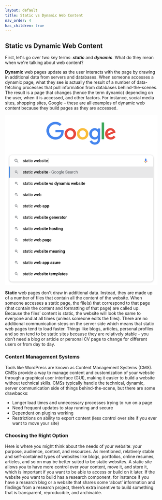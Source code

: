 ```yaml
---
layout: default
title: Static vs Dynamic Web Content
nav_order: 4
has_children: true
---
```


## Static vs Dynamic Web Content

First, let's go over two key terms: **_static_** and **_dynamic_**. What do they mean when we're talking about web content?

**Dynamic** web pages update as the user interacts with the page by drawing in additional data from servers and databases. When someone accesses a dynamic page, what they see is actually the result of a number of data-fetching processes that pull information from databases behind-the-scenes. The result is a page that changes (hence the term dynamic) depending on the user, when it is accessed, and other factors. For instance, social media sites, shopping sites, Google – these are all examples of dynamic web content because they build pages as they are accessed. 

![Google dynamically populating potential search terms.](https://raw.githubusercontent.com/ubc-library-rc/intro-static-webpages/main/content/images/google-dynamic-screenshot.png)

**Static** web pages don't draw in additional data. Instead, they are made up of a number of files that contain all the content of the website. When someone accesses a static page, the file(s) that correspond to that page (that contain the content and formatting of that page) are called up. Because the files’ content is static, the website will look the same to everyone and at all times (unless someone edits the files). There are no additional communication steps on the server side which means that static web pages tend to load faster. Things like blogs, articles, personal profiles and so on tend to be static sites because they are relatively stable – you don’t need a blog or article or personal CV page to change for different users or from day to day. 

### Content Management Systems

Tools like WordPress are known as Content Management Systems (CMS). CMSs provide a way to manage content and customization of your website through a graphical user interface (GUI), making it easier to build a website without technical skills. CMSs typically handle the technical, dynamic, server communication side of things behind-the-scene, but there are some drawbacks:

* Longer load times and unnecessary processes trying to run on a page
* Need frequent updates to stay running and secure
* Dependent on plugins working
* Restrictions on ability to export content (less control over site if you ever want to move your site)

### Choosing the Right Option

Here is where you might think about the needs of your website: your purpose, audience, context, and resources. As mentioned, relatively stable and self-contained types of websites like blogs, portfolios, online resumes, articles, and so on may be better suited to be static websites. A static site allows you to have more control over your content, move it, and store it, which is important if you want to be able to access or build on it later. If the website you want to build has a research component, for instance if you have a research blog or a website that shares some ‘about’ information and findings from a research project, there’s extra incentive to build something that is transparent, reproducible, and archivable. 
